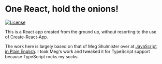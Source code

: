# One React, hold the onions!

[![License](https://img.shields.io/github/license/dreamacydd/react-without-cra)](#)

This is a React app created from the ground up, without resorting to the
use of Create-React-App.

The work here is largely based on that of Meg Shulmister over at
[JavaScript in Plain English][mshulminster].  I took Meg's work and
tweaked it for TypeScript support because TypeScript rocks my socks.

[mshulminster]: https://javascript.plainenglish.io/create-a-react-app-from-scratch-in-2021-8e9948602e9c

